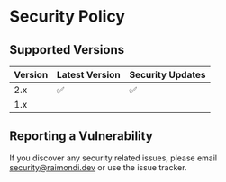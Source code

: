 # Security Policy

## Supported Versions

| Version | Latest Version     | Security Updates   |
|---------|--------------------|--------------------|
| 2.x     | :white_check_mark: | :white_check_mark: |
| 1.x     |                    |                    |

## Reporting a Vulnerability

If you discover any security related issues, please email security@raimondi.dev or use the issue tracker.
